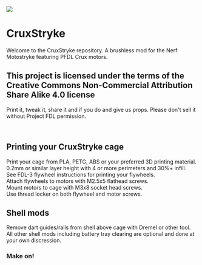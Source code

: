 [![](http://webapp.projectfdl.com/img/FDL%20Logo%20Tiny.png)](https://www.projectfdl.com)

  
# CruxStryke

Welcome to the CruxStryke repository. A brushless mod for the Nerf Motostryke featuring PFDL Crux motors.


## This project is licensed under the terms of the Creative Commons Non-Commercial Attribution Share Alike 4.0 license
Print it, tweak it, share it and if you do and give us props. Please don't sell it without Project FDL permission.

<br>

## Printing your CruxStryke cage

Print your cage from PLA, PETG, ABS or your preferred 3D printing material.<br>
0.2mm or similar layer height with 4 or more perimeters and 30%+ infill.<br>
See FDL-3 flywheel instructions for printing your flywheels.<br>
Attach flywheels to motors with M2.5x5 flathead screws.<br>
Mount motors to cage with M3x8 socket head screws.<br>
Use thread locker on both flywheel and motor screws.<br>

## Shell mods

Remove dart guides/rails from shell above cage with Dremel or other tool. All other shell mods including battery tray clearing are optional and done at your own discression.

### Make on!


